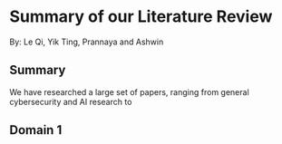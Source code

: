# Summary of our Literature Review

By: Le Qi, Yik Ting, Prannaya and Ashwin

## Summary 
We have researched a large set of papers, ranging from general cybersecurity and AI research to 


## Domain 1
